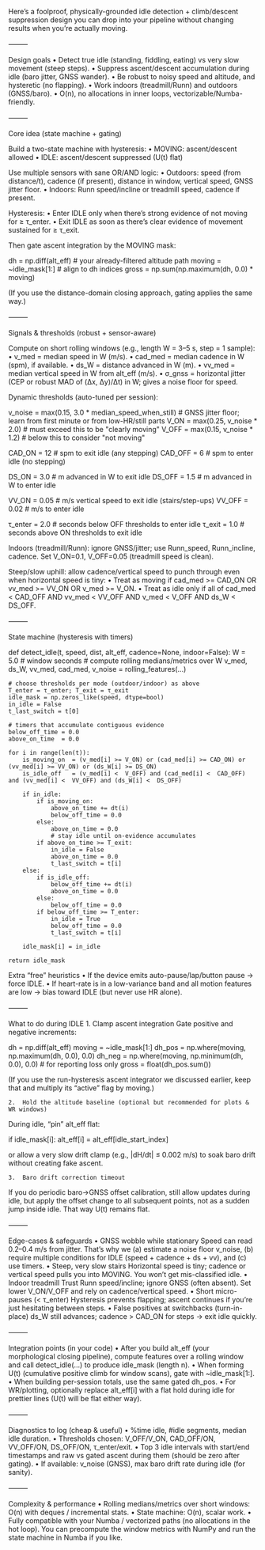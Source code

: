 Here’s a foolproof, physically-grounded idle detection + climb/descent suppression design you can drop into your pipeline without changing results when you’re actually moving.

⸻

Design goals
	•	Detect true idle (standing, fiddling, eating) vs very slow movement (steep steps).
	•	Suppress ascent/descent accumulation during idle (baro jitter, GNSS wander).
	•	Be robust to noisy speed and altitude, and hysteretic (no flapping).
	•	Work indoors (treadmill/Runn) and outdoors (GNSS/baro).
	•	O(n), no allocations in inner loops, vectorizable/Numba-friendly.

⸻

Core idea (state machine + gating)

Build a two-state machine with hysteresis:
	•	MOVING: ascent/descent allowed
	•	IDLE: ascent/descent suppressed (U(t) flat)

Use multiple sensors with sane OR/AND logic:
	•	Outdoors: speed (from distance/t), cadence (if present), distance in window, vertical speed, GNSS jitter floor.
	•	Indoors: Runn speed/incline or treadmill speed, cadence if present.

Hysteresis:
	•	Enter IDLE only when there’s strong evidence of not moving for ≥ τ_enter.
	•	Exit IDLE as soon as there’s clear evidence of movement sustained for ≥ τ_exit.

Then gate ascent integration by the MOVING mask:

dh = np.diff(alt_eff)               # your already-filtered altitude path
moving = ~idle_mask[1:]             # align to dh indices
gross = np.sum(np.maximum(dh, 0.0) * moving)

(If you use the distance-domain closing approach, gating applies the same way.)

⸻

Signals & thresholds (robust + sensor-aware)

Compute on short rolling windows (e.g., length W = 3–5 s, step = 1 sample):
	•	v_med  = median speed in W (m/s).
	•	cad_med = median cadence in W (spm), if available.
	•	ds_W   = distance advanced in W (m).
	•	vv_med = median vertical speed in W from alt_eff (m/s).
	•	σ_gnss = horizontal jitter (CEP or robust MAD of (Δx, Δy)/Δt) in W; gives a noise floor for speed.

Dynamic thresholds (auto-tuned per session):

v_noise = max(0.15, 3.0 * median_speed_when_still)  # GNSS jitter floor; learn from first minute or from low-HR/still parts
V_ON   = max(0.25, v_noise * 2.0)   # must exceed this to be "clearly moving"
V_OFF  = max(0.15, v_noise * 1.2)   # below this to consider "not moving"

CAD_ON  = 12   # spm to exit idle (any stepping)
CAD_OFF = 6    # spm to enter idle (no stepping)

DS_ON   = 3.0  # m advanced in W to exit idle
DS_OFF  = 1.5  # m advanced in W to enter idle

VV_ON   = 0.05 # m/s vertical speed to exit idle (stairs/step-ups)
VV_OFF  = 0.02 # m/s to enter idle

τ_enter = 2.0  # seconds below OFF thresholds to enter idle
τ_exit  = 1.0  # seconds above ON thresholds to exit idle

Indoors (treadmill/Runn): ignore GNSS/jitter; use Runn_speed, Runn_incline, cadence. Set V_ON=0.1, V_OFF=0.05 (treadmill speed is clean).

Steep/slow uphill: allow cadence/vertical speed to punch through even when horizontal speed is tiny:
	•	Treat as moving if cad_med >= CAD_ON OR vv_med >= VV_ON OR v_med >= V_ON.
	•	Treat as idle only if all of cad_med < CAD_OFF AND vv_med < VV_OFF AND v_med < V_OFF AND ds_W < DS_OFF.

⸻

State machine (hysteresis with timers)

def detect_idle(t, speed, dist, alt_eff, cadence=None, indoor=False):
    W = 5.0  # window seconds
    # compute rolling medians/metrics over W
    v_med, ds_W, vv_med, cad_med, v_noise = rolling_features(...)

    # choose thresholds per mode (outdoor/indoor) as above
    T_enter = τ_enter; T_exit = τ_exit
    idle_mask = np.zeros_like(speed, dtype=bool)
    in_idle = False
    t_last_switch = t[0]

    # timers that accumulate contiguous evidence
    below_off_time = 0.0
    above_on_time  = 0.0

    for i in range(len(t)):
        is_moving_on  = (v_med[i] >= V_ON) or (cad_med[i] >= CAD_ON) or (vv_med[i] >= VV_ON) or (ds_W[i] >= DS_ON)
        is_idle_off   = (v_med[i] <  V_OFF) and (cad_med[i] <  CAD_OFF) and (vv_med[i] <  VV_OFF) and (ds_W[i] <  DS_OFF)

        if in_idle:
            if is_moving_on:
                above_on_time += dt(i)
                below_off_time = 0.0
            else:
                above_on_time = 0.0
                # stay idle until on-evidence accumulates
            if above_on_time >= T_exit:
                in_idle = False
                above_on_time = 0.0
                t_last_switch = t[i]
        else:
            if is_idle_off:
                below_off_time += dt(i)
                above_on_time = 0.0
            else:
                below_off_time = 0.0
            if below_off_time >= T_enter:
                in_idle = True
                below_off_time = 0.0
                t_last_switch = t[i]

        idle_mask[i] = in_idle

    return idle_mask

Extra “free” heuristics
	•	If the device emits auto-pause/lap/button pause → force IDLE.
	•	If heart-rate is in a low-variance band and all motion features are low → bias toward IDLE (but never use HR alone).

⸻

What to do during IDLE
	1.	Clamp ascent integration
Gate positive and negative increments:

dh = np.diff(alt_eff)
moving = ~idle_mask[1:]
dh_pos = np.where(moving, np.maximum(dh, 0.0), 0.0)
dh_neg = np.where(moving, np.minimum(dh, 0.0), 0.0)  # for reporting loss only
gross = float(dh_pos.sum())

(If you use the run-hysteresis ascent integrator we discussed earlier, keep that and multiply its “active” flag by moving.)

	2.	Hold the altitude baseline (optional but recommended for plots & WR windows)
During idle, “pin” alt_eff flat:

if idle_mask[i]: alt_eff[i] = alt_eff[idle_start_index]

or allow a very slow drift clamp (e.g., |dH/dt| ≤ 0.002 m/s) to soak baro drift without creating fake ascent.

	3.	Baro drift correction timeout
If you do periodic baro→GNSS offset calibration, still allow updates during idle, but apply the offset change to all subsequent points, not as a sudden jump inside idle. That way U(t) remains flat.

⸻

Edge-cases & safeguards
	•	GNSS wobble while stationary
Speed can read 0.2–0.4 m/s from jitter. That’s why we (a) estimate a noise floor v_noise, (b) require multiple conditions for IDLE (speed + cadence + ds + vv), and (c) use timers.
	•	Steep, very slow stairs
Horizontal speed is tiny; cadence or vertical speed pulls you into MOVING. You won’t get mis-classified idle.
	•	Indoor treadmill
Trust Runn speed/incline; ignore GNSS (often absent). Set lower V_ON/V_OFF and rely on cadence/vertical speed.
	•	Short micro-pauses (< τ_enter)
Hysteresis prevents flapping; ascent continues if you’re just hesitating between steps.
	•	False positives at switchbacks (turn-in-place)
ds_W still advances; cadence > CAD_ON for steps → exit idle quickly.

⸻

Integration points (in your code)
	•	After you build alt_eff (your morphological closing pipeline), compute features over a rolling window and call detect_idle(...) to produce idle_mask (length n).
	•	When forming U(t) (cumulative positive climb for window scans), gate with ~idle_mask[1:].
	•	When building per-session totals, use the same gated dh_pos.
	•	For WR/plotting, optionally replace alt_eff[i] with a flat hold during idle for prettier lines (U(t) will be flat either way).

⸻

Diagnostics to log (cheap & useful)
	•	%time idle, #idle segments, median idle duration.
	•	Thresholds chosen: V_OFF/V_ON, CAD_OFF/ON, VV_OFF/ON, DS_OFF/ON, τ_enter/exit.
	•	Top 3 idle intervals with start/end timestamps and raw vs gated ascent during them (should be zero after gating).
	•	If available: v_noise (GNSS), max baro drift rate during idle (for sanity).

⸻

Complexity & performance
	•	Rolling medians/metrics over short windows: O(n) with deques / incremental stats.
	•	State machine: O(n), scalar work.
	•	Fully compatible with your Numba / vectorized paths (no allocations in the hot loop). You can precompute the window metrics with NumPy and run the state machine in Numba if you like.
